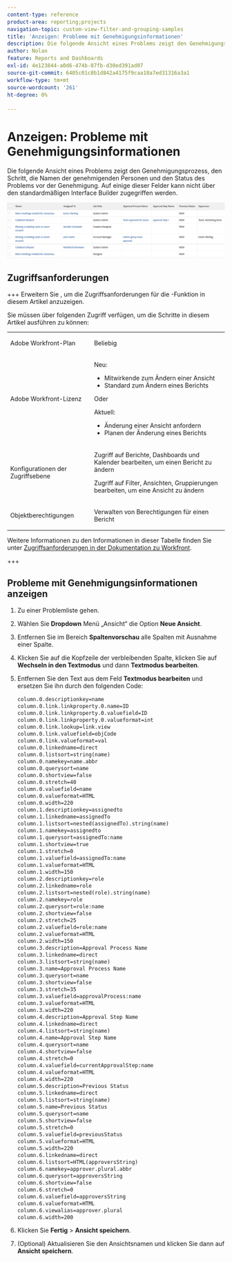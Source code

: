 ```yaml
---
content-type: reference
product-area: reporting;projects
navigation-topic: custom-view-filter-and-grouping-samples
title: 'Anzeigen: Probleme mit Genehmigungsinformationen'
description: Die folgende Ansicht eines Problems zeigt den Genehmigungsprozess, den Schritt, die Namen der genehmigenden Personen und den Status des Problems vor der Genehmigung. Auf einige dieser Felder kann nicht über den standardmäßigen Interface Builder zugegriffen werden.
author: Nolan
feature: Reports and Dashboards
exl-id: 4e123844-a0d6-474b-87fb-d30ed391ad07
source-git-commit: 6405c01c8b1d842a4175f9caa18a7ed31316a3a1
workflow-type: tm+mt
source-wordcount: '261'
ht-degree: 0%

---
```


# Anzeigen: Probleme mit Genehmigungsinformationen

<!--Audited: 11/2024-->

Die folgende Ansicht eines Problems zeigt den Genehmigungsprozess, den Schritt, die Namen der genehmigenden Personen und den Status des Problems vor der Genehmigung. Auf einige dieser Felder kann nicht über den standardmäßigen Interface Builder zugegriffen werden.

![custom_issue_view_with_approval_info.png](assets/custom-issue-view-with-approval-info-350x46.png)

## Zugriffsanforderungen

+++ Erweitern Sie , um die Zugriffsanforderungen für die -Funktion in diesem Artikel anzuzeigen.

Sie müssen über folgenden Zugriff verfügen, um die Schritte in diesem Artikel ausführen zu können:

<table style="table-layout:auto"> 
 <col> 
 <col> 
 <tbody> 
  <tr> 
   <td role="rowheader">Adobe Workfront-Plan</td> 
   <td> <p>Beliebig</p> </td> 
  </tr> 
  <tr> 
   <td role="rowheader">Adobe Workfront-Lizenz</td> 
   <td> <p>Neu:<ul><li>Mitwirkende zum Ändern einer Ansicht</li><li>Standard zum Ändern eines Berichts</li></ul></p><p>Oder</p>Aktuell:<ul><li>Änderung einer Ansicht anfordern</li><li>Planen der Änderung eines Berichts</li></ul></p> </td> 
  </tr> 
  <tr> 
   <td role="rowheader">Konfigurationen der Zugriffsebene</td> 
   <td> <p>Zugriff auf Berichte, Dashboards und Kalender bearbeiten, um einen Bericht zu ändern</p> <p>Zugriff auf Filter, Ansichten, Gruppierungen bearbeiten, um eine Ansicht zu ändern</p> </td> 
  </tr>  
  <tr> 
   <td role="rowheader">Objektberechtigungen</td> 
   <td> <p>Verwalten von Berechtigungen für einen Bericht</p> </td> 
  </tr> 
 </tbody> 
</table>

Weitere Informationen zu den Informationen in dieser Tabelle finden Sie unter [Zugriffsanforderungen in der Dokumentation zu Workfront](/help/quicksilver/administration-and-setup/add-users/access-levels-and-object-permissions/access-level-requirements-in-documentation.md).

+++

## Probleme mit Genehmigungsinformationen anzeigen

1. Zu einer Problemliste gehen.
1. Wählen Sie **Dropdown** Menü „Ansicht“ die Option **Neue Ansicht**.

1. Entfernen Sie im Bereich **Spaltenvorschau** alle Spalten mit Ausnahme einer Spalte.
1. Klicken Sie auf die Kopfzeile der verbleibenden Spalte, klicken Sie auf **Wechseln in den Textmodus** und dann **Textmodus bearbeiten**.
1. Entfernen Sie den Text aus dem Feld **Textmodus bearbeiten** und ersetzen Sie ihn durch den folgenden Code:

   ```
   column.0.descriptionkey=name
   column.0.link.linkproperty.0.name=ID
   column.0.link.linkproperty.0.valuefield=ID
   column.0.link.linkproperty.0.valueformat=int
   column.0.link.lookup=link.view
   column.0.link.valuefield=objCode
   column.0.link.valueformat=val
   column.0.linkedname=direct
   column.0.listsort=string(name)
   column.0.namekey=name.abbr
   column.0.querysort=name
   column.0.shortview=false
   column.0.stretch=40
   column.0.valuefield=name
   column.0.valueformat=HTML
   column.0.width=220
   column.1.descriptionkey=assignedto
   column.1.linkedname=assignedTo
   column.1.listsort=nested(assignedTo).string(name)
   column.1.namekey=assignedto
   column.1.querysort=assignedTo:name
   column.1.shortview=true
   column.1.stretch=0
   column.1.valuefield=assignedTo:name
   column.1.valueformat=HTML
   column.1.width=150
   column.2.descriptionkey=role
   column.2.linkedname=role
   column.2.listsort=nested(role).string(name)
   column.2.namekey=role
   column.2.querysort=role:name
   column.2.shortview=false
   column.2.stretch=25
   column.2.valuefield=role:name
   column.2.valueformat=HTML
   column.2.width=150
   column.3.description=Approval Process Name
   column.3.linkedname=direct
   column.3.listsort=string(name)
   column.3.name=Approval Process Name
   column.3.querysort=name
   column.3.shortview=false
   column.3.stretch=35
   column.3.valuefield=approvalProcess:name
   column.3.valueformat=HTML
   column.3.width=220
   column.4.description=Approval Step Name
   column.4.linkedname=direct
   column.4.listsort=string(name)
   column.4.name=Approval Step Name
   column.4.querysort=name
   column.4.shortview=false
   column.4.stretch=0
   column.4.valuefield=currentApprovalStep:name
   column.4.valueformat=HTML
   column.4.width=220
   column.5.description=Previous Status
   column.5.linkedname=direct
   column.5.listsort=string(name)
   column.5.name=Previous Status
   column.5.querysort=name
   column.5.shortview=false
   column.5.stretch=0
   column.5.valuefield=previousStatus
   column.5.valueformat=HTML
   column.5.width=220
   column.6.linkedname=direct
   column.6.listsort=HTML(approversString)
   column.6.namekey=approver.plural.abbr
   column.6.querysort=approversString
   column.6.shortview=false
   column.6.stretch=0
   column.6.valuefield=approversString
   column.6.valueformat=HTML
   column.6.viewalias=approver.plural
   column.6.width=200
   ```

1. Klicken Sie **Fertig** > **Ansicht speichern**.
1. (Optional) Aktualisieren Sie den Ansichtsnamen und klicken Sie dann auf **Ansicht speichern**.
